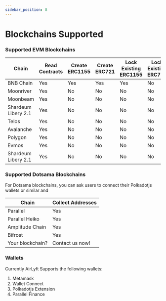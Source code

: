 ```yaml
---
sidebar_position: 8
---
```


# Blockchains Supported

### Supported EVM Blockchains

| Chain               | Read Contracts | Create ERC1155 | Create ERC721 | Lock Existing ERC1155 | Lock Existing ERC721 | Lock Existing ERC20 |
| ------------------- | -------------- | -------------- | ------------- | --------------------- | -------------------- | ------------------- |
| BNB Chain           | Yes            | Yes            | Yes           | Yes                   | No                   | No                  |
| Moonriver           | Yes            | No             | No            | No                    | No                   | No                  |
| Moonbeam            | Yes            | No             | No            | No                    | No                   | No                  |
| Shardeum Libery 2.1 | Yes            | No             | No            | No                    | No                   | No                  |
| Telos               | Yes            | No             | No            | No                    | No                   | No                  |
| Avalanche           | Yes            | No             | No            | No                    | No                   | No                  |
| Polygon             | Yes            | No             | No            | No                    | No                   | No                  |
| Evmos               | Yes            | No             | No            | No                    | No                   | No                  |
| Shardeum Libery 2.1 | Yes            | No             | No            | No                    | No                   | No                  |

### Supported Dotsama Blockchains

For Dotsama blockchains, you can ask users to connect their Polkadotjs wallets or similar and  

| Chain | Collect Addresses |
| -- | -- |
| Parallel | Yes |
| Parallel Heiko | Yes |
| Amplitude Chain | Yes |
| Bifrost | Yes |
| Your blockchain? | Contact us now! |

### Wallets

Currently AirLyft Supports the following wallets:

1. Metamask
1. Wallet Connect
1. Polkadotjs Extension
1. Parallel Finance
